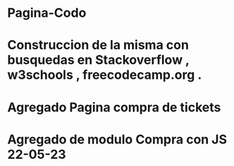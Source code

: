 ﻿# Pagina-Codo

# Construccion de la misma con busquedas en Stackoverflow , w3schools , freecodecamp.org .

# Agregado Pagina compra de tickets 

# Agregado de modulo Compra con JS 22-05-23
